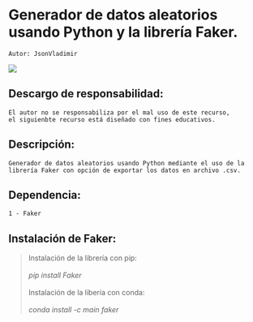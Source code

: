 # Generador de datos aleatorios usando Python y la librería Faker.
    Autor: JsonVladimir 
   <img src="https://img.shields.io/badge/STATUS-EN%20DESAROLLO-green">

## Descargo de responsabilidad:
    El autor no se responsabiliza por el mal uso de este recurso,
    el siguienbte recurso está diseñado con fines educativos.
## Descripción:
    Generador de datos aleatorios usando Python mediante el uso de la
    librería Faker con opción de exportar los datos en archivo .csv.
## Dependencia:
    1 - Faker
## Instalación de Faker:
>Instalación de la librería con pip:
<br></br>
_pip install Faker_
<br></br>
>Instalación de la libería con conda:
<br></br>
_conda install -c main faker_


